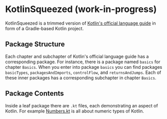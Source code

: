 KotlinSqueezed (work-in-progress)
================
KotlinSqueezed is a trimmed version of [Kotlin's official language guide](https://kotlinlang.org/docs/reference) in form of a
Gradle-based Kotlin project.

## Package Structure
Each chapter and subchapter of Kotlin's official language guide has a corresponding package. For instance,
there is a package named `basics` for chapter `Basics`. When you enter into package `basics` you can find
packages `basicTypes`, `packagesAndImports`, `controlFlow`, and `returnsAndJumps`. Each of
these inner packages has a corresponding subchapter in chapter `Basics`.

## Package Contents
Inside a leaf package there are `.kt` files, each demonstrating an aspect of
Kotlin. For example [Numbers.kt](https://github.com/MasoodFallahpoor/KotlinSqueezed/blob/master/src/main/kotlin/ir/fallahpoor/kotlinsqueezed/basics/_1basicTypes/_1Numbers.kt)
is all about numeric types of Kotlin.


